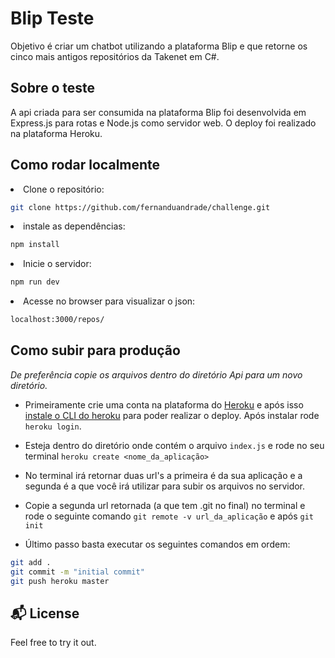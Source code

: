 # Blip Teste

Objetivo é criar um chatbot utilizando a plataforma Blip e que retorne os cinco mais antigos repositórios da Takenet em C#.

## Sobre o teste

A api criada para ser consumida na plataforma Blip foi desenvolvida em Express.js para rotas e Node.js como servidor web. O deploy foi realizado na plataforma Heroku.

## Como rodar localmente

<li>Clone o repositório:

```sh
git clone https://github.com/fernanduandrade/challenge.git
```

</li>

<li>instale as dependências:

```sh
npm install
```

</li>

<li>Inicie o servidor:

```sh
npm run dev
```
	
</li>

<li>Acesse no browser para visualizar o json:

```sh
localhost:3000/repos/
```
	
</li>

## Como subir para produção

*De preferência copie os arquivos dentro do diretório Api para um novo diretório.*

- Primeiramente crie uma conta na plataforma do [Heroku](https://id.heroku.com/login) e após isso [instale o CLI do heroku](https://devcenter.heroku.com/articles/heroku-cli) para poder realizar o deploy. Após instalar rode `heroku login`.

- Esteja dentro do diretório onde contém o arquivo `index.js` e rode no seu terminal `heroku create <nome_da_aplicação>`

- No terminal irá retornar duas url's a primeira é da sua aplicação e a segunda é a que você irá utilizar para subir os arquivos no servidor.

- Copie a segunda url retornada (a que tem .git no final) no terminal e rode o seguinte comando `git remote -v url_da_aplicação` e após `git init`

- Último passo basta executar os seguintes comandos em ordem:
```sh
git add .
git commit -m "initial commit"
git push heroku master
```
## :mailbox_with_mail: License

Feel free to try it out.



